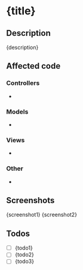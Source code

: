 # {title}

## Description

{description}

## Affected code

### Controllers

- 

### Models

-

### Views

- 

### Other

- 

## Screenshots

{screenshot1}
{screenshot2}

## Todos

- [ ] {todo1}
- [ ] {todo2}
- [ ] {todo3}

